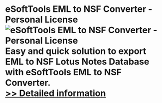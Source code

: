 # eSoftTools EML to NSF Converter - Personal License<br />![eSoftTools EML to NSF Converter - Personal License](https://mycommerce.akamaized.net/api/pimages/P300877022/BIG/300877022.GIF)<br />Easy and quick solution to export EML to NSF Lotus Notes Database with eSoftTools EML to NSF Converter.<br />[>> Detailed information](https://secure.shareit.com/shareit/product.html?productid=300877022&affiliateid=200057808)